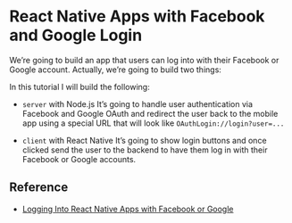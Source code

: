 # React Native Apps with Facebook and Google Login

We’re going to build an app that users can log into with their Facebook or Google account. Actually, we’re going to build two things:

In this tutorial I will build the following:

- `server` with Node.js
  It’s going to handle user authentication via Facebook and Google OAuth and redirect the user back to the mobile app using a special URL that will look like `OAuthLogin://login?user=...`

- `client` with React Native
  It’s going to show login buttons and once clicked send the user to the backend to have them log in with their Facebook or Google accounts.

## Reference

- [Logging Into React Native Apps with Facebook or Google](https://rationalappdev.com/logging-into-react-native-apps-with-facebook-or-google/)
